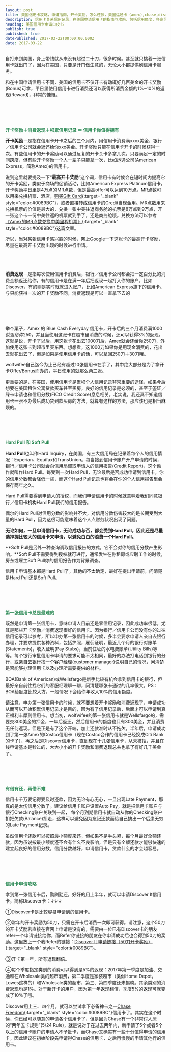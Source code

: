 ```yaml
---
layout: post
title: 美国信用卡攻略，申请指南，开卡奖励，怎么还款，美国运通卡（amex),chase,discover 怎么样
description: 信用卡关系信用记录，在美国申请信用卡的指南与攻略，包括信用额度，各家信用卡公司的信用卡推荐与比较。Hard Pull和Soft Pull的区别。
heading: 美国信用卡申请白皮书
publish: true
published: true
datePublished: 2017-03-22T00:00:00.000Z
date: 2017-03-22
---
```


<span class="dropcap">自</span>打来到美国，身上带钱就从来没有超过二十刀，很多时候。甚至就只揣着一张信用卡就出门了，因为在美国，只要是开门做生意的，无论大小都提供刷信用卡服务。

和在中国申请信用卡不同，美国的信用卡不仅开卡有动辄好几百美金的开卡奖励(Bonus)可拿，平日里使用信用卡进行消费还可以获得所消费金额的1%~10%的返现(Reward)，非常的慷慨。

<p style="margin-bottom:90px"></p>

<span style="color:#2e8b57">**开卡奖励＋消费返现＋积累信用记录 ＝ 信用卡你值得拥有**</span><br>

**开卡奖励**－是指在信用卡开卡之后的三个月内，用信用卡消费满xxxx美金，银行／信用卡公司就会返还给你xxx美金。开卡奖励只能在信用卡开卡的时候获得一次。有些信用卡的开卡奖励可以通过反复的开卡关卡多拿几次，只要满足一定的时间跨度，但有些开卡奖励一个人一辈子只能拿一次，比如运通公司(American Express，简称Amex)的信用卡。

说到这里就要提及一下“**最高开卡奖励**”这个词，信用卡有时候会在短时间内提高它的开卡奖励，类似于商场的促销活动，比如American Express Platinum信用卡，开卡奖励平日里是4万点的MR点数，但是最高offer可以达到10万点。MR点数可以用来兑换机票、酒店，[购买Gift Card](https://rewards.americanexpress.com/myca/loyalty/us/catalog/giftcardhub?mrlinknav=header-giftcards){:target="_blank" style="color:#0089BC"}，或者直接转成信用卡的Credit当现金用。MR点数用来兑换机票的价值是最大的，兑换一张中美往返商务舱的机票是8万点到9万点，开一张这个卡一份中美往返的机票就到手了，还是商务舱哦。兑换方法可以参考[《Amex的MR点数兑换中美里程机票》](https://www.blogus123.com/credit-card-rewards-for-airline-tickets/){:target="_blank" style="color:#0089BC"}这篇文章。

所以，当对某张信用卡感兴趣的时候，网上Google一下这张卡的最高开卡奖励，尽量在最高开卡奖励出现的时候进行申请。

<p style="margin-bottom:70px"></p>

**消费返现**－是指每次使用信用卡消费后，银行／信用卡公司都会把一定百分比的消费金额返还给你，有的信用卡是在满一年后把返现一起打入你的账户，比如Discover，有的则是实时就就进入账户，比如American Express旗下的信用卡。与只能获得一次的开卡奖励不同，消费返现是可以一直拿下去的

<p style="margin-bottom:90px"></p>

举个栗子，Amex 的 Blue Cash Everyday 信用卡，开卡后的三个月消费满$1000就返给你$250，并且当使用这张卡在超市里消费的时候，还可以获得3%的返现。这就是说，开卡了以后，用这张卡花出去1000刀后，Amex就会还给你250刀，外加使用这张卡到超市里买东西。想想看，这1000刀如果你是用现金消费的，花出去就花出去了，但是如果是使用信用卡的话，可以拿回250刀＋30刀哦。

wolfwifee自己迄今为止已经有超过10张信用卡在手了，其中绝大部分是为了拿开卡Offer/Bonus而办的，平日使用的就那么两三张。

更重要的是，在美国，使用信用卡是累积个人信用记录非常重要的途径，如果今后想要在美国租住公寓贷款买车甚至买房，良好的信用记录是必须的，甚至于签证／绿卡申请也和信用分数(FICO Credit Score)息息相关。老实说，我还真不知道信用卡一张不办最后成功贷到款买房的方法，就算有这样的方法，那应该也是相当麻烦的。

<p style="margin-bottom:90px"></p>

<span style="color:#2e8b57">**Hard Pull 和 Soft Pull**</span><br>

**Hard Pull**也叫作Hard Inquiry，在美国，有三大信用局在记录着每个人的信用情况：Experian、Equifax和TransUnion。每当接到信用卡账户开户申请的时候，银行／信用卡公司就会向信用局调取申请人的信用报告(Credit Report)，这个动作就叫作Hard Pull。每受到一次Hard Pull，无论最后是否成功申请到信用卡，你的信用分数都会降低一些，而这个Hard Pull记录也将会在你的个人信用报告里会保存两年之久。

Hard Pull需要得到申请人的授权，而我们申请信用卡的时候就意味着我们同意银行／信用卡机构Hard Pull我们的信用报告。

偶尔的Hard Pull对信用分数的影响并不大，对信用分数伤害较大的是长期受到大量的Hard Pull，因为这很可能意味着这个人点财务状况出现了问题。

**无论如何，一旦申请信用卡，无论成功与否，都会受到Hard Pull，因此还是尽量选择握比较大的信用卡来申请，以避免白白的浪费一个Hard Pull。**

**Soft Pull是另外一种查询调取信用报告的方式，它不会对你的信用分数产生影响。**Soft Pull不需要得到授权就可进行，通常发生在你租房或应聘工作的时候，房东或雇主Soft Pull你的信用报告作为背景调查。

信用卡申请基本都是Hard Pull了，其他的不太确定，最好在提出申请前，问清楚是Hard Pull还是Soft Pull。

<p style="margin-bottom:90px"></p>

<span style="color:#2e8b57">**第一张信用卡总是最难的**</span><br>

既然是申请第一张信用卡，意味申请人目前还是零信用记录，因此成功率很低，尤其是那些开卡奖励／消费返现很好的信用卡。因为银行／信用卡公司没有你的过往信用记录可以参考，所以申办第一张信用卡的时候，多半会要求申请人亲自去银行办理，并要求提供各种资料，包括护照，雇佣证明，最近几个月的银行对账单(Statements)，收入证明(Pay Stubs)，当前住址的水电费账单(Utility Bills)等等。每个银行审批信用卡申请的要求可能不太相同，最好的办法打电话到银行的分行，或亲自去银行找一个客户经理(customer manager)说明自己的情况，问清楚是否能够办理信用卡以及办理所需要提供的材料。

BOA(Bank of American)或Wellsfargo是新手比较有机会拿到信用卡的银行，但最好亲自前往找它们的客服经理聊一聊，问清楚哪张卡通过的几率很大。PS：BOA给额度比较大方，一般情况下会给你年收入10%的信用额度。

请注意，申办第一张信用卡的时候，就不要想着开卡奖励和消费返现了，申请成功从而可以开始积累信用记录才是目的，因为有了信用记录后，后面才可以申请到真正福利丰厚到信用卡。想当初，wolfwifee的第一张信用卡就是Wellsfargo的，需要交300美金的押金，一年后返还，然后信用卡的额度也只有300美金，并且消费无任何返现。但是正是有了这个开端，加上还款准时从不拖欠，半年后，申请成功到了第一张Amex的Costco信用卡（现在Costco合作的信用卡已经换成Citi Bank的卡了），再之后是Discover信用卡，直到现在十几张信用卡，从未被拒，并且在线申请基本是秒过的，大大小小的开卡奖励和消费返现总共也拿了有好几千美金了。


<p style="margin-bottom:90px"></p>

<span style="color:#2e8b57">**有借有还，再借不难**</span><br>

信用卡千万要记得要及时还款，因为无论有心无心，一旦出现Late Payment，那真的是太伤信用分数了。建议给信用卡账户设置Auto Pay，就是把信用卡账户与银行Checking账户关联到一起， 每个月到期信用卡就自动从你的Checking账户扣把欠款(Balance)扣走，这样可以避免因为忘记还款而给自己搞出一个后患无穷的Late Payment记录。

虽然信用卡还款可以按照最小额度来还，但如果不是手头紧，每个月最好全额还款，因为虽说按最小额度还不会有什么不良影响，但是只有全额还款才能够快速的建立起良好的信用分数，信用分数越好，申请信用卡，贷款什么的才会越容易。

<p style="margin-bottom:90px"></p>

<span style="color:#2e8b57">**信用卡申请攻略**</span><br>

拿到第一张信用卡后，勤刷勤还，好好的用上半年，就可以申请Discover It信用卡，简称Discover卡：↓↓↓

①Discover卡是比较容易申请到的信用卡。

②常年的开卡奖励为50刀，只需在开卡后消费一次即可获得。请注意，这个50刀的开卡奖励若直接在官网上申请是没有的，需要由一位已有Discover卡的朋友refer一个申请链接给你，而Refer你链接的朋友在你申请成功后也会得到50刀的奖励。这里放上一个我Refer的链接：[Discover It 申请链接（50刀开卡奖励）](https://refer.discover.com/s/cwoe5){:target="_blank" style="color:#0089BC"}。

③开卡第一年，所有返现翻倍。

④每个季度指定类别的消费可以得到是5%的返现：2017年第一季度是加油、交通和在Wholesale类的超市消费，第二季度是家装超市（类似Home Depot，Lowes这样的）和Wholesale类的超市，第三、第四季度还未揭晓。其余类别的消费返现均是1%。对于新开卡的用户，因为第一年返现翻倍，季度5%的返现可就变成了10%了哦。

Discover用上三、四个月，就可以尝试拿下必备神卡之一[Chase Freedom](https://creditcards.chase.com/freedom?jp_cmp=cc/freedom/off/na/multiple){:target="_blank" style="color:#0089BC"}信用卡了。其实在这个时候，你已经可以随意的申请各个信用卡了，但是因为Chase有一个非常讨人厌的“两年五卡规则”(5/24 Rule)，就是说对于在过去两年内，新申请了5个或者5个以上的信用卡账户的申请人不予批卡，而Chase又确实有一些十分值得申请的信用卡，因此建议在初始阶段先申请得Chase的信用卡，之后再慢慢的申请其他行的信用卡。

<p style="margin-bottom:90px"></p>
